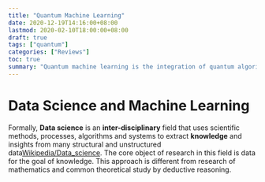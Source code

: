 ```yaml
---
title: "Quantum Machine Learning"
date: 2020-12-19T14:16:00+08:00
lastmod: 2020-02-10T18:00:00+08:00
draft: true
tags: ["quantum"]
categories: ["Reviews"]
toc: true
summary: "Quantum machine learning is the integration of quantum algorithms within machine learning programs. Generally, we have four different approaches for this purpose, by the type of data (quantum state/data or classical data) and type of algorithm or platform (quantum algorithm/computer or classical algorithm/computer). In this report, we will discuss the current state of quantum machine learning, and the potential application and further development in the NISQ(Noisy Intermediate-Scale Quantum) era."
---
```


# Data Science and Machine Learning

Formally, **Data science** is an **inter-disciplinary** field that uses scientific methods, processes, algorithms and systems to extract **knowledge** and insights from many structural and unstructured data[Wikipedia/Data_science](1). The core object of research in this field is data for the goal of knowledge. This approach is different from research of mathematics and common theoretical study by deductive reasoning. 

[1]: https://en.wikipedia.org/wiki/Data_science